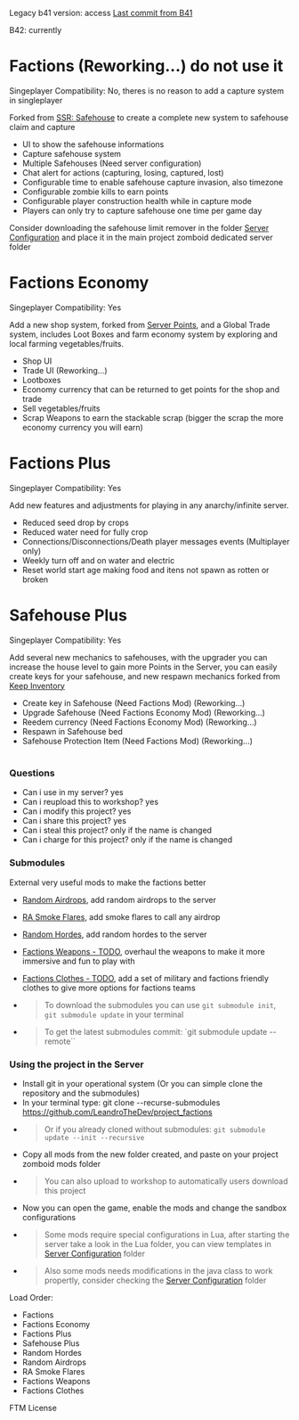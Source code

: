 Legacy b41 version: access [Last commit from B41](https://github.com/LeandroTheDev/project_factions/tree/25b168e77add44a12f5f35f02ec0fd80618451be)

B42: currently
# Factions (Reworking...) do not use it
Singeplayer Compatibility: No, theres is no reason to add a capture system in singleplayer

Forked from [SSR: Safehouse](https://steamcommunity.com/sharedfiles/filedetails/?id=1178772929&searchtext=Safehouse) to create a complete new system to safehouse claim and capture

- UI to show the safehouse informations
- Capture safehouse system
- Multiple Safehouses (Need server configuration)
- Chat alert for actions (capturing, losing, captured, lost)
- Configurable time to enable safehouse capture invasion, also timezone
- Configurable zombie kills to earn points
- Configurable player construction health while in capture mode
- Players can only try to capture safehouse one time per game day

Consider downloading the safehouse limit remover in the folder [Server Configuration](https://github.com/LeandroTheDev/project_factions/tree/main/Server%20Configuration) and place it in the main project zomboid dedicated server folder

# Factions Economy
Singeplayer Compatibility: Yes

Add a new shop system, forked from [Server Points](https://steamcommunity.com/sharedfiles/filedetails/?id=2823055977&searchtext=Server+Points), and a Global Trade system, includes Loot Boxes and farm economy system by exploring and local farming vegetables/fruits.

- Shop UI
- Trade UI (Reworking...)
- Lootboxes
- Economy currency that can be returned to get points for the shop and trade
- Sell vegetables/fruits
- Scrap Weapons to earn the stackable scrap (bigger the scrap the more economy currency you will earn)

# Factions Plus
Singeplayer Compatibility: Yes

Add new features and adjustments for playing in any anarchy/infinite server.

- Reduced seed drop by crops
- Reduced water need for fully crop
- Connections/Disconnections/Death player messages events (Multiplayer only)
- Weekly turn off and on water and electric
- Reset world start age making food and itens not spawn as rotten or broken

# Safehouse Plus
Singeplayer Compatibility: Yes

Add several new mechanics to safehouses, with the upgrader you can increase the house level to gain more Points in the Server, you can easily create keys for your safehouse, and new
respawn mechanics forked from [Keep Inventory](https://steamcommunity.com/sharedfiles/filedetails/?id=2879960829)

- Create key in Safehouse (Need Factions Mod) (Reworking...)
- Upgrade Safehouse (Need Factions Economy Mod) (Reworking...)
- Reedem currency (Need Factions Economy Mod) (Reworking...)
- Respawn in Safehouse bed
- Safehouse Protection Item (Need Factions Mod) (Reworking...)

#

### Questions
- Can i use in my server? yes
- Can i reupload this to workshop? yes
- Can i modify this project? yes
- Can i share this project? yes
- Can i steal this project? only if the name is changed
- Can i charge for this project? only if the name is changed

### Submodules
External very useful mods to make the factions better
- [Random Airdrops](https://github.com/LeandroTheDev/random_airdrops_2), add random airdrops to the server
- [RA Smoke Flares](https://github.com/LeandroTheDev/ra_smoke_flares), add smoke flares to call any airdrop
- [Random Hordes](https://github.com/LeandroTheDev/random_hordes), add random hordes to the server
- [Factions Weapons - TODO](https://github.com/LeandroTheDev/factions_weapons), overhaul the weapons to make it more immersive and fun to play with
- [Factions Clothes - TODO](), add a set of military and factions friendly clothes to give more options for factions teams

- > To download the submodules you can use ``git submodule init``, ``git submodule update`` in your terminal
- > To get the latest submodules commit: `git submodule update --remote``

### Using the project in the Server
- Install git in your operational system (Or you can simple clone the repository and the submodules)
- In your terminal type: git clone --recurse-submodules https://github.com/LeandroTheDev/project_factions
- > Or if you already cloned without submodules: ``git submodule update --init --recursive``
- Copy all mods from the new folder created, and paste on your project zomboid mods folder
- > You can also upload to workshop to automatically users download this project
- Now you can open the game, enable the mods and change the sandbox configurations
- > Some mods require special configurations in Lua, after starting the server take a look in the Lua folder, you can view templates in [Server Configuration](https://github.com/LeandroTheDev/project_factions/tree/main/Server%20Configuration) folder
- > Also some mods needs modifications in the java class to work propertly, consider checking the [Server Configuration](https://github.com/LeandroTheDev/project_factions/tree/main/Server%20Configuration) folder

Load Order:
- Factions
- Factions Economy
- Factions Plus
- Safehouse Plus
- Random Hordes
- Random Airdrops
- RA Smoke Flares
- Factions Weapons
- Factions Clothes

FTM License